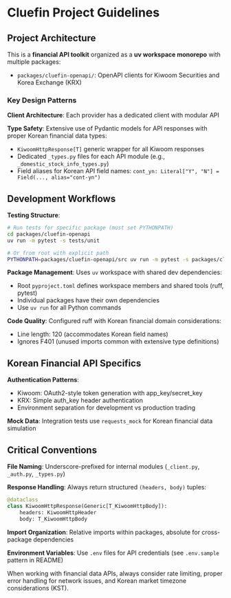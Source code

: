 # Cluefin Project Guidelines

## Project Architecture

This is a **financial API toolkit** organized as a **uv workspace monorepo** with multiple packages:
- `packages/cluefin-openapi/`: OpenAPI clients for Kiwoom Securities and Korea Exchange (KRX)

### Key Design Patterns

**Client Architecture**: Each provider has a dedicated client with modular API 

**Type Safety**: Extensive use of Pydantic models for API responses with proper Korean financial data types:
- `KiwoomHttpResponse[T]` generic wrapper for all Kiwoom responses
- Dedicated `_types.py` files for each API module (e.g., `_domestic_stock_info_types.py`)
- Field aliases for Korean API field names: `cont_yn: Literal["Y", "N"] = Field(..., alias="cont-yn")`

## Development Workflows

**Testing Structure**: 
```bash
# Run tests for specific package (must set PYTHONPATH)
cd packages/cluefin-openapi
uv run -m pytest -s tests/unit

# Or from root with explicit path
PYTHONPATH=packages/cluefin-openapi/src uv run -m pytest -s packages/cluefin-openapi/tests/unit
```

**Package Management**: Uses `uv` workspace with shared dev dependencies:
- Root `pyproject.toml` defines workspace members and shared tools (ruff, pytest)
- Individual packages have their own dependencies
- Use `uv run` for all Python commands

**Code Quality**: Configured ruff with Korean financial domain considerations:
- Line length: 120 (accommodates Korean field names)
- Ignores F401 (unused imports common with extensive type definitions)

## Korean Financial API Specifics

**Authentication Patterns**:
- Kiwoom: OAuth2-style token generation with app_key/secret_key
- KRX: Simple auth_key header authentication
- Environment separation for development vs production trading

**Mock Data**: Integration tests use `requests_mock` for Korean financial data simulation

## Critical Conventions

**File Naming**: Underscore-prefixed for internal modules (`_client.py`, `_auth.py`, `_types.py`)

**Response Handling**: Always return structured `(headers, body)` tuples:
```python
@dataclass
class KiwoomHttpResponse(Generic[T_KiwoomHttpBody]):
    headers: KiwoomHttpHeader
    body: T_KiwoomHttpBody
```

**Import Organization**: Relative imports within packages, absolute for cross-package dependencies

**Environment Variables**: Use `.env` files for API credentials (see `.env.sample` pattern in README)

When working with financial data APIs, always consider rate limiting, proper error handling for network issues, and Korean market timezone considerations (KST).
